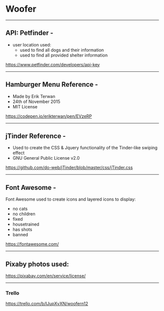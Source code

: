# Woofer

---
## API: Petfinder -

* user location used:
  * used to find all dogs and their information
  * used to find all provided shelter information

https://www.petfinder.com/developers/api-key

---
## Hamburger Menu Reference - 
 * Made by Erik Terwan
 * 24th of November 2015
 * MIT License

https://codepen.io/erikterwan/pen/EVzeRP 

---

## jTinder Reference -

* Used to create the CSS & Jquery functionality of the Tinder-like swiping effect
* GNU General Public License v2.0

https://github.com/do-web/jTinder/blob/master/css/jTinder.css 

---

## Font Awesome - 

Font Awesome used to create icons and layered icons to display:
* no cats
* no children
* fixed
* housetrained
* has shots
* banned 

https://fontawesome.com/

---
## Pixaby photos used:

https://pixabay.com/en/service/license/

---

### Trello

https://trello.com/b/IJupXvXN/woofern12

